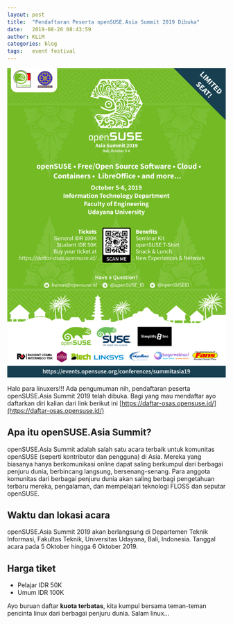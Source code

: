```yaml
---
layout: post
title:  "Pendaftaran Peserta openSUSE.Asia Summit 2019 Dibuka"
date:   2019-08-26 08:43:59
author: KLiM
categories: blog
tags:   event festival
---
```


![Poster Pendaftaran Peserta openSUSE.Asia Summit 2019](/assets/images/poster-pendaftaran-opensuse-asia-summit-2019.png)

Halo para linuxers!!! Ada pengumuman nih, pendaftaran peserta openSUSE.Asia Summit 2019 telah dibuka. Bagi yang mau mendaftar ayo daftarkan diri kalian dari link berikut ini [https://daftar-osas.opensuse.id/](https://daftar-osas.opensuse.id/)

## Apa itu openSUSE.Asia Summit?
openSUSE.Asia Summit adalah salah satu acara terbaik untuk komunitas openSUSE (seperti kontributor dan pengguna) di Asia. Mereka yang biasanya hanya berkomunikasi online dapat saling berkumpul dari berbagai penjuru dunia, berbincang langsung, bersenang-senang. Para anggota komunitas dari berbagai penjuru dunia akan saling berbagi pengetahuan terbaru mereka, pengalaman, dan mempelajari teknologi FLOSS dan seputar openSUSE.

## Waktu dan lokasi acara
openSUSE.Asia Summit 2019 akan berlangsung di Departemen Teknik Informasi, Fakultas Teknik, Universitas Udayana, Bali, Indonesia. Tanggal acara pada 5 Oktober hingga 6 Oktober 2019.

## Harga tiket
* Pelajar IDR 50K
* Umum IDR 100K

Ayo buruan daftar **kuota terbatas**, kita kumpul bersama teman-teman pencinta linux dari berbagai penjuru dunia. Salam linux...
